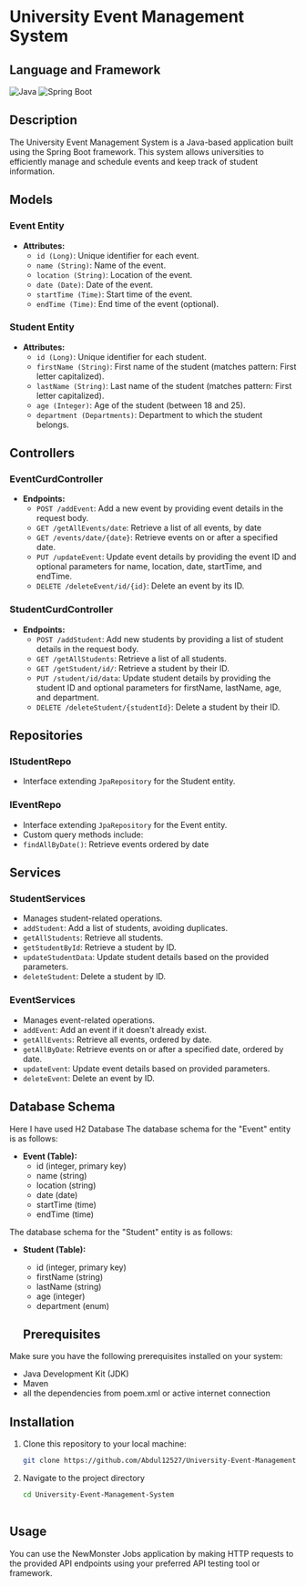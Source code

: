 # University Event Management System

## Language and Framework
![Java](https://img.shields.io/badge/Language-Java-green)
![Spring Boot](https://img.shields.io/badge/Framework-Spring%20Boot-brightgreen)

## Description
The University Event Management System is a Java-based application built using the Spring Boot framework. This system allows universities to efficiently manage and schedule events and keep track of student information.

## Models
### Event Entity
- **Attributes:**
  - `id (Long)`: Unique identifier for each event.
  - `name (String)`: Name of the event.
  - `location (String)`: Location of the event.
  - `date (Date)`: Date of the event.
  - `startTime (Time)`: Start time of the event.
  - `endTime (Time)`: End time of the event (optional).

### Student Entity
- **Attributes:**
  - `id (Long)`: Unique identifier for each student.
  - `firstName (String)`: First name of the student (matches pattern: First letter capitalized).
  - `lastName (String)`: Last name of the student (matches pattern: First letter capitalized).
  - `age (Integer)`: Age of the student (between 18 and 25).
  - `department (Departments)`: Department to which the student belongs.

## Controllers
### EventCurdController
- **Endpoints:**
  - `POST /addEvent`: Add a new event by providing event details in the request body.
  - `GET /getAllEvents/date`: Retrieve a list of all events, by date
  - `GET /events/date/{date}`: Retrieve events on or after a specified date.
  - `PUT /updateEvent`: Update event details by providing the event ID and optional parameters for name, location, date, startTime, and endTime.
  - `DELETE /deleteEvent/id/{id}`: Delete an event by its ID.

### StudentCurdController
- **Endpoints:**
  - `POST /addStudent`: Add new students by providing a list of student details in the request body.
  - `GET /getAllStudents`: Retrieve a list of all students.
  - `GET /getStudent/id/`: Retrieve a student by their ID.
  - `PUT /student/id/data`: Update student details by providing the student ID and optional parameters for firstName, lastName, age, and department.
  - `DELETE /deleteStudent/{studentId}`: Delete a student by their ID.

## Repositories
### IStudentRepo
- Interface extending `JpaRepository` for the Student entity.

### IEventRepo
- Interface extending `JpaRepository` for the Event entity.
- Custom query methods include:
- `findAllByDate()`: Retrieve events ordered by date

## Services
### StudentServices
- Manages student-related operations.
- `addStudent`: Add a list of students, avoiding duplicates.
- `getAllStudents`: Retrieve all students.
- `getStudentById`: Retrieve a student by ID.
- `updateStudentData`: Update student details based on the provided parameters.
- `deleteStudent`: Delete a student by ID.

### EventServices
- Manages event-related operations.
- `addEvent`: Add an event if it doesn't already exist.
- `getAllEvents`: Retrieve all events, ordered by date.
- `getAllByDate`: Retrieve events on or after a specified date, ordered by date.
- `updateEvent`: Update event details based on provided parameters.
- `deleteEvent`: Delete an event by ID.

## Database Schema
Here I have used H2 Database
The database schema for the "Event" entity is as follows:

- **Event (Table):**
  - id (integer, primary key)
  - name (string)
  - location (string)
  - date (date)
  - startTime (time)
  - endTime (time)

The database schema for the "Student" entity is as follows:

- **Student (Table):**
  - id (integer, primary key)
  - firstName (string)
  - lastName (string)
  - age (integer)
  - department (enum)
 
  ## Prerequisites
Make sure you have the following prerequisites installed on your system:

- Java Development Kit (JDK)
- Maven
- all the dependencies from poem.xml or active internet connection

## Installation
1. Clone this repository to your local machine:

   ```bash
   git clone https://github.com/Abdul12527/University-Event-Management-System.git
   
2. Navigate to the project directory

    ```bash
    cd University-Event-Management-System
  
## Usage
You can use the NewMonster Jobs application by making HTTP requests to the provided API endpoints using your preferred API testing tool or framework.